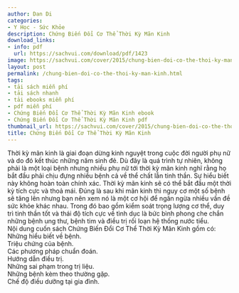 ```yaml
---
author: Dan Di
categories:
- Y Học - Sức Khỏe
description: Chứng Biến Đổi Cơ Thể Thời Kỳ Mãn Kinh
download_links:
- info: pdf
  url: https://sachvui.com/download/pdf/1423
image: https://sachvui.com/cover/2015/chung-bien-doi-co-the-thoi-ky-man-kinh.jpg
layout: post
permalink: /chung-bien-doi-co-the-thoi-ky-man-kinh.html
tags:
- tải sách miễn phí
- tải sách nhanh
- tải ebooks miễn phí
- pdf miễn phí
- Chứng Biến Đổi Cơ Thể Thời Kỳ Mãn Kinh ebook
- Chứng Biến Đổi Cơ Thể Thời Kỳ Mãn Kinh pdf
thumbnail_url: https://sachvui.com/cover/2015/chung-bien-doi-co-the-thoi-ky-man-kinh.jpg
title: Chứng Biến Đổi Cơ Thể Thời Kỳ Mãn Kinh
---
```


 <div class="item-desc text-justify"> Thời kỳ mãn kinh là giai đoạn dừng kinh nguyệt trong cuộc đời người phụ nữ và do đó kết thúc những năm sinh đẻ. Dù đây là quá trình tự nhiên, không phải là một loại bệnh nhưng nhiều phụ nữ tới thời kỳ mãn kinh nghĩ rằng họ bắt đầu phải chịu đựng nhiều bệnh cả về thể chất lẫn tinh thần. Sự hiểu biết này không hoàn toàn chính xác. Thời kỳ mãn kinh sẽ có thể bắt đầu một thời kỳ tích cực và thoả mái. Đúng là sau khi mãn kinh thì nguy cơ một số bệnh sẽ tăng lên nhưng bạn nên xem nó là một cơ hội để ngăn ngừa nhiều vấn đề sức khỏe khác nhau. Trong đó bao gồm kiểm soát trọng lượng cơ thể, duy trì tinh thần tốt và thái độ tích cực về tình dục là bức bình phong che chắn những bệnh ung thư, bệnh tim và điều trị rối loạn hệ thống nước tiểu. <br> Nội dung cuốn sách Chứng Biến Đổi Cơ Thể Thời Kỳ Mãn Kinh gồm có:<br> Những hiểu biết về bệnh.<br> Triệu chứng của bệnh.<br> Các phương pháp chuẩn đoán.<br> Hướng dẫn điều trị.<br> Những sai phạm trong trị liệu.<br> Những bệnh kèm theo thường gặp.<br> Chế độ điều dưỡng tại gia đình.<br> </div>